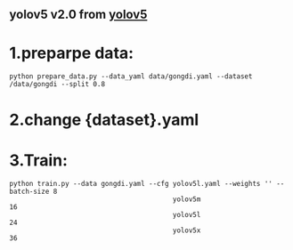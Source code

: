 ## yolov5 v2.0 from [yolov5](https://github.com/ultralytics/yolov5)

# 1.preparpe data:
    python prepare_data.py --data_yaml data/gongdi.yaml --dataset /data/gongdi --split 0.8

# 2.change {dataset}.yaml

# 3.Train:
    python train.py --data gongdi.yaml --cfg yolov5l.yaml --weights '' --batch-size 8
                                             yolov5m                                16
                                             yolov5l                                24
                                             yolov5x                                36